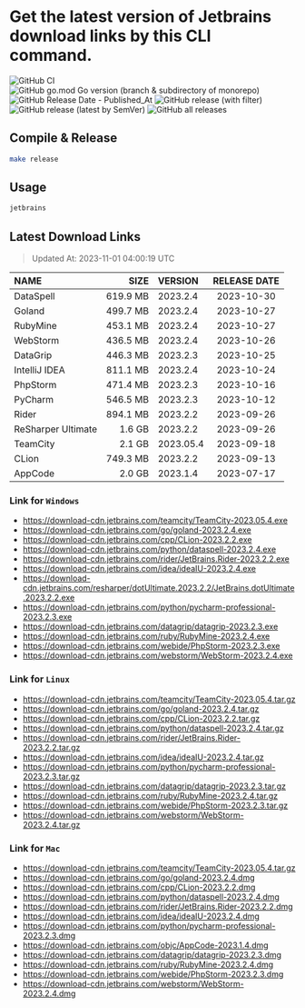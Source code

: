 # Get the latest version of Jetbrains download links by this CLI command.

![GitHub CI](https://github.com/designinlife/jetbrains/actions/workflows/ci.yml/badge.svg)
![GitHub go.mod Go version (branch & subdirectory of monorepo)](https://img.shields.io/github/go-mod/go-version/designinlife/jetbrains/master)
![GitHub Release Date - Published_At](https://img.shields.io/github/release-date/designinlife/jetbrains)
![GitHub release (with filter)](https://img.shields.io/github/v/release/designinlife/jetbrains)
![GitHub release (latest by SemVer)](https://img.shields.io/github/downloads/designinlife/jetbrains/v1.1.10/total)
![GitHub all releases](https://img.shields.io/github/downloads/designinlife/jetbrains/total)

## Compile & Release

```bash
make release
```

## Usage

```bash
jetbrains
```

## Latest Download Links

> Updated At: 2023-11-01 04:00:19 UTC

| NAME | SIZE | VERSION | RELEASE DATE |
| :-- | --: | :-- | :--: |
| DataSpell | 619.9 MB | 2023.2.4 | 2023-10-30 |
| Goland | 499.7 MB | 2023.2.4 | 2023-10-27 |
| RubyMine | 453.1 MB | 2023.2.4 | 2023-10-27 |
| WebStorm | 436.5 MB | 2023.2.4 | 2023-10-26 |
| DataGrip | 446.3 MB | 2023.2.3 | 2023-10-25 |
| IntelliJ IDEA | 811.1 MB | 2023.2.4 | 2023-10-24 |
| PhpStorm | 471.4 MB | 2023.2.3 | 2023-10-16 |
| PyCharm | 546.5 MB | 2023.2.3 | 2023-10-12 |
| Rider | 894.1 MB | 2023.2.2 | 2023-09-26 |
| ReSharper Ultimate | 1.6 GB | 2023.2.2 | 2023-09-26 |
| TeamCity | 2.1 GB | 2023.05.4 | 2023-09-18 |
| CLion | 749.3 MB | 2023.2.2 | 2023-09-13 |
| AppCode | 2.0 GB | 2023.1.4 | 2023-07-17 |

### Link for `Windows`

* <https://download-cdn.jetbrains.com/teamcity/TeamCity-2023.05.4.exe>
* <https://download-cdn.jetbrains.com/go/goland-2023.2.4.exe>
* <https://download-cdn.jetbrains.com/cpp/CLion-2023.2.2.exe>
* <https://download-cdn.jetbrains.com/python/dataspell-2023.2.4.exe>
* <https://download-cdn.jetbrains.com/rider/JetBrains.Rider-2023.2.2.exe>
* <https://download-cdn.jetbrains.com/idea/ideaIU-2023.2.4.exe>
* <https://download-cdn.jetbrains.com/resharper/dotUltimate.2023.2.2/JetBrains.dotUltimate.2023.2.2.exe>
* <https://download-cdn.jetbrains.com/python/pycharm-professional-2023.2.3.exe>
* <https://download-cdn.jetbrains.com/datagrip/datagrip-2023.2.3.exe>
* <https://download-cdn.jetbrains.com/ruby/RubyMine-2023.2.4.exe>
* <https://download-cdn.jetbrains.com/webide/PhpStorm-2023.2.3.exe>
* <https://download-cdn.jetbrains.com/webstorm/WebStorm-2023.2.4.exe>

### Link for `Linux`

* <https://download-cdn.jetbrains.com/teamcity/TeamCity-2023.05.4.tar.gz>
* <https://download-cdn.jetbrains.com/go/goland-2023.2.4.tar.gz>
* <https://download-cdn.jetbrains.com/cpp/CLion-2023.2.2.tar.gz>
* <https://download-cdn.jetbrains.com/python/dataspell-2023.2.4.tar.gz>
* <https://download-cdn.jetbrains.com/rider/JetBrains.Rider-2023.2.2.tar.gz>
* <https://download-cdn.jetbrains.com/idea/ideaIU-2023.2.4.tar.gz>
* <https://download-cdn.jetbrains.com/python/pycharm-professional-2023.2.3.tar.gz>
* <https://download-cdn.jetbrains.com/datagrip/datagrip-2023.2.3.tar.gz>
* <https://download-cdn.jetbrains.com/ruby/RubyMine-2023.2.4.tar.gz>
* <https://download-cdn.jetbrains.com/webide/PhpStorm-2023.2.3.tar.gz>
* <https://download-cdn.jetbrains.com/webstorm/WebStorm-2023.2.4.tar.gz>

### Link for `Mac`

* <https://download-cdn.jetbrains.com/teamcity/TeamCity-2023.05.4.tar.gz>
* <https://download-cdn.jetbrains.com/go/goland-2023.2.4.dmg>
* <https://download-cdn.jetbrains.com/cpp/CLion-2023.2.2.dmg>
* <https://download-cdn.jetbrains.com/python/dataspell-2023.2.4.dmg>
* <https://download-cdn.jetbrains.com/rider/JetBrains.Rider-2023.2.2.dmg>
* <https://download-cdn.jetbrains.com/idea/ideaIU-2023.2.4.dmg>
* <https://download-cdn.jetbrains.com/python/pycharm-professional-2023.2.3.dmg>
* <https://download-cdn.jetbrains.com/objc/AppCode-2023.1.4.dmg>
* <https://download-cdn.jetbrains.com/datagrip/datagrip-2023.2.3.dmg>
* <https://download-cdn.jetbrains.com/ruby/RubyMine-2023.2.4.dmg>
* <https://download-cdn.jetbrains.com/webide/PhpStorm-2023.2.3.dmg>
* <https://download-cdn.jetbrains.com/webstorm/WebStorm-2023.2.4.dmg>
